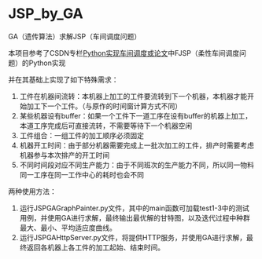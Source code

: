 # JSP_by_GA
GA（遗传算法）求解JSP（车间调度问题）

本项目参考了CSDN专栏[Python实现车间调度或论文](https://blog.csdn.net/crazy_girl_me/category_11066480.html)中FJSP（柔性车间调度问题）的Python实现

并在其基础上实现了如下特殊需求：
1. 工件在机器间流转：本机器上加工的工件要流转到下一个机器，本机器才能开始加工下一个工件。（与原作的时间窗计算方式不同）
2. 某些机器设有buffer：如果一个工件下一道工序在设有buffer的机器上加工，本道工序完成后可直接流转，不需要等待下一个机器空闲
3. 工件组合：一组工件的加工顺序必须固定
4. 机器开工时间：由于部分机器需要完成上一批次加工的工件，排产时需要考虑机器参与本次排产的开工时间
5. 不同时间段对应不同生产能力：由于不同班次的生产能力不同，所以同一物料同一工序在同一工作中心的耗时也会不同

两种使用方法：
1. 运行JSPGAGraphPainter.py文件，其中的main函数可加载test1-3中的测试用例，并使用GA进行求解，最终输出最优解的甘特图，以及迭代过程中种群最大、最小、平均适应度曲线。
2. 运行JSPGAHttpServer.py文件，将提供HTTP服务，并使用GA进行求解，最终返回各机器上各工件的加工起始、结束时间。
